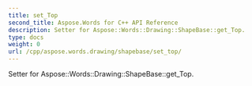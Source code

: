 ```yaml
---
title: set_Top
second_title: Aspose.Words for C++ API Reference
description: Setter for Aspose::Words::Drawing::ShapeBase::get_Top. 
type: docs
weight: 0
url: /cpp/aspose.words.drawing/shapebase/set_top/
---
```


Setter for Aspose::Words::Drawing::ShapeBase::get_Top. 

